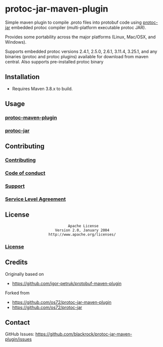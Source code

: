 protoc-jar-maven-plugin
=======================
Simple maven plugin to compile .proto files into protobuf code using [protoc-jar](https://github.com/blackrock/protoc-jar-maven-plugin/tree/main/protoc-jar) embedded protoc compiler (multi-platform executable protoc JAR).

Provides some portability across the major platforms (Linux, Mac/OSX, and Windows). 

Supports embedded protoc versions 2.4.1, 2.5.0, 2.6.1, 3.11.4, 3.25.1, and any binaries (protoc and protoc plugins) available for download from maven central. Also supports pre-installed protoc binary

## Installation

* Requires Maven 3.8.x to build.

## Usage

### [protoc-maven-plugin](./protoc-maven-plugin/README.md)
### [protoc-jar](./protoc-jar/README.md)

## Contributing

### [Contributing](./CONTRIBUTING.md)
### [Code of conduct](./CODE_OF_CONDUCT.md)
### [Support](./SUPPORT.md)
### [Service Level Agreement](./SUPPORT.md)

## License
                                 Apache License
                           Version 2.0, January 2004
                        http://www.apache.org/licenses/

### [License](./LICENSE)

## Credits

Originally based on
* https://github.com/igor-petruk/protobuf-maven-plugin

Forked from
* https://github.com/os72/protoc-jar-maven-plugin
* https://github.com/os72/protoc-jar

## Contact

GitHub Issues: https://github.com/blackrock/protoc-jar-maven-plugin/issues
